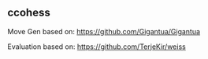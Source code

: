 ## ccohess

Move Gen based on: https://github.com/Gigantua/Gigantua

Evaluation based on: https://github.com/TerjeKir/weiss